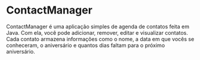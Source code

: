 # ContactManager
ContactManager é uma aplicação simples de agenda de contatos feita em Java. Com ela, você pode adicionar, remover, editar e visualizar contatos. Cada contato armazena informações como o nome, a data em que vocês se conheceram, o aniversário e quantos dias faltam para o próximo aniversário.
